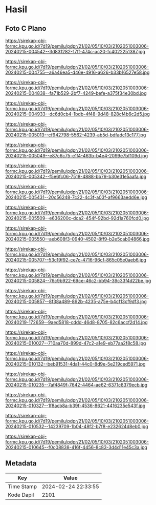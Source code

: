 # Hasil

## Foto C Plano

https://sirekap-obj-formc.kpu.go.id/7d19/pemilu/pdpr/21/02/05/10/03/2102051003006-20240215-004542--3d831282-17ff-474c-ac20-fc4022251387.jpg

https://sirekap-obj-formc.kpu.go.id/7d19/pemilu/pdpr/21/02/05/10/03/2102051003006-20240215-004755--a6a46ea5-d46e-4916-a626-b33b16527e58.jpg

https://sirekap-obj-formc.kpu.go.id/7d19/pemilu/pdpr/21/02/05/10/03/2102051003006-20240215-004838--fa71b529-2bf7-4249-befe-a375f34e30bd.jpg

https://sirekap-obj-formc.kpu.go.id/7d19/pemilu/pdpr/21/02/05/10/03/2102051003006-20240215-004933--dc6d0cb4-1bdb-4f48-9d48-828cf4b6c2d5.jpg

https://sirekap-obj-formc.kpu.go.id/7d19/pemilu/pdpr/21/02/05/10/03/2102051003006-20240215-005013--cf942798-5562-4239-ab5d-bdfadc13c177.jpg

https://sirekap-obj-formc.kpu.go.id/7d19/pemilu/pdpr/21/02/05/10/03/2102051003006-20240215-005049--e87c6c75-e1f4-463b-b4e4-2099e7bf109d.jpg

https://sirekap-obj-formc.kpu.go.id/7d19/pemilu/pdpr/21/02/05/10/03/2102051003006-20240215-005342--f5e6fc06-7518-4888-bb79-b30e31e5aafa.jpg

https://sirekap-obj-formc.kpu.go.id/7d19/pemilu/pdpr/21/02/05/10/03/2102051003006-20240215-005431--20c56248-7c22-4c3f-a03f-af9663aedd6e.jpg

https://sirekap-obj-formc.kpu.go.id/7d19/pemilu/pdpr/21/02/05/10/03/2102051003006-20240215-005509--e636200c-dca2-454f-92bd-92d1a760fcd0.jpg

https://sirekap-obj-formc.kpu.go.id/7d19/pemilu/pdpr/21/02/05/10/03/2102051003006-20240215-005550--aeb608f3-0940-4502-8ff9-b2e5cab04866.jpg

https://sirekap-obj-formc.kpu.go.id/7d19/pemilu/pdpr/21/02/05/10/03/2102051003006-20240215-005707--53c19f92-ce7c-4716-96cf-865c05e0aeb6.jpg

https://sirekap-obj-formc.kpu.go.id/7d19/pemilu/pdpr/21/02/05/10/03/2102051003006-20240215-005824--76c9b922-69ce-46c2-bb94-39c33f4d22be.jpg

https://sirekap-obj-formc.kpu.go.id/7d19/pemilu/pdpr/21/02/05/10/03/2102051003006-20240215-005857--8f38a489-892b-4235-a75e-b4cf13cf9df3.jpg

https://sirekap-obj-formc.kpu.go.id/7d19/pemilu/pdpr/21/02/05/10/03/2102051003006-20240219-172659--9aed5818-cddd-46d8-8705-82c6accf2d14.jpg

https://sirekap-obj-formc.kpu.go.id/7d19/pemilu/pdpr/21/02/05/10/03/2102051003006-20240215-010027--710aa70d-899d-47c2-a1e9-eb77aa2f8c58.jpg

https://sirekap-obj-formc.kpu.go.id/7d19/pemilu/pdpr/21/02/05/10/03/2102051003006-20240215-010132--beb91531-4da1-44c0-8d9e-5e219ced5971.jpg

https://sirekap-obj-formc.kpu.go.id/7d19/pemilu/pdpr/21/02/05/10/03/2102051003006-20240215-010235--7af4849f-7642-4464-ae62-6371c8379ecb.jpg

https://sirekap-obj-formc.kpu.go.id/7d19/pemilu/pdpr/21/02/05/10/03/2102051003006-20240215-010327--1f8acb8a-b39f-4536-8621-4416235e543f.jpg

https://sirekap-obj-formc.kpu.go.id/7d19/pemilu/pdpr/21/02/05/10/03/2102051003006-20240215-010532--14239709-1b04-48f2-b7f8-e232624d8eb0.jpg

https://sirekap-obj-formc.kpu.go.id/7d19/pemilu/pdpr/21/02/05/10/03/2102051003006-20240215-010645--f0c08838-416f-4456-8c83-3d4d11e45c3a.jpg


## Metadata

| Key        | Value               |
| ---------- | ------------------- |
| Time Stamp | 2024-02-24 22:33:55 |
| Kode Dapil | 2101                |



